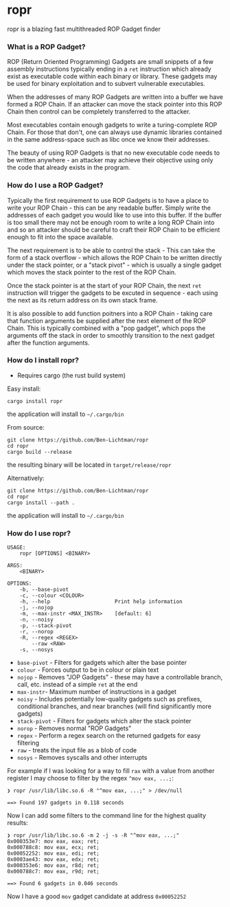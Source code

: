 # ropr

ropr is a blazing fast multithreaded ROP Gadget finder

### What is a ROP Gadget?

ROP (Return Oriented Programming) Gadgets are small snippets of a few assembly instructions typically ending in a `ret` instruction which already exist as executable code within each binary or library. These gadgets may be used for binary exploitation and to subvert vulnerable executables.

When the addresses of many ROP Gadgets are written into a buffer we have formed a ROP Chain. If an attacker can move the stack pointer into this ROP Chain then control can be completely transferred to the attacker.

Most executables contain enough gadgets to write a turing-complete ROP Chain. For those that don't, one can always use dynamic libraries contained in the same address-space such as libc once we know their addresses.

The beauty of using ROP Gadgets is that no new executable code needs to be written anywhere - an attacker may achieve their objective using only the code that already exists in the program.

### How do I use a ROP Gadget?

Typically the first requirement to use ROP Gadgets is to have a place to write your ROP Chain - this can be any readable buffer. Simply write the addresses of each gadget you would like to use into this buffer. If the buffer is too small there may not be enough room to write a long ROP Chain into and so an attacker should be careful to craft their ROP Chain to be efficient enough to fit into the space available.

The next requirement is to be able to control the stack - This can take the form of a stack overflow - which allows the ROP Chain to be written directly under the stack pointer, or a "stack pivot" - which is usually a single gadget which moves the stack pointer to the rest of the ROP Chain.

Once the stack pointer is at the start of your ROP Chain, the next `ret` instruction will trigger the gadgets to be excuted in sequence - each using the next as its return address on its own stack frame.

It is also possible to add function poitners into a ROP Chain - taking care that function arguments be supplied after the next element of the ROP Chain. This is typically combined with a "pop gadget", which pops the arguments off the stack in order to smoothly transition to the next gadget after the function arguments.

### How do I install ropr?

- Requires cargo (the rust build system)

Easy install:
```
cargo install ropr
```
the application will install to `~/.cargo/bin`

From source:
```
git clone https://github.com/Ben-Lichtman/ropr
cd ropr
cargo build --release
```
the resulting binary will be located in `target/release/ropr`

Alternatively:
```
git clone https://github.com/Ben-Lichtman/ropr
cd ropr
cargo install --path .
```
the application will install to `~/.cargo/bin`

### How do I use ropr?

```
USAGE:
    ropr [OPTIONS] <BINARY>

ARGS:
    <BINARY>    

OPTIONS:
    -b, --base-pivot               
    -c, --colour <COLOUR>          
    -h, --help                     Print help information
    -j, --nojop                    
    -m, --max-instr <MAX_INSTR>    [default: 6]
    -n, --noisy                    
    -p, --stack-pivot              
    -r, --norop                    
    -R, --regex <REGEX>            
        --raw <RAW>                
    -s, --nosys 
```

- `base-pivot` - Filters for gadgets which alter the base pointer
- `colour` - Forces output to be in colour or plain text
- `nojop` - Removes "JOP Gadgets" - these may have a controllable branch, call, etc. instead of a simple `ret` at the end
- `max-instr`- Maximum number of instructions in a gadget
- `noisy` - Includes potentially low-quality gadgets such as prefixes, conditional branches, and near branches (will find significantly more gadgets)
- `stack-pivot` - Filters for gadgets which alter the stack pointer
- `norop` - Removes normal "ROP Gadgets"
- `regex` - Perform a regex search on the returned gadgets for easy filtering
- `raw` - treats the input file as a blob of code
- `nosys` - Removes syscalls and other interrupts

For example if I was looking for a way to fill `rax` with a value from another register I may choose to filter by the regex `^mov eax, ...;`:

```
❯ ropr /usr/lib/libc.so.6 -R "^mov eax, ...;" > /dev/null

==> Found 197 gadgets in 0.118 seconds
```

Now I can add some filters to the command line for the highest quality results:

```
❯ ropr /usr/lib/libc.so.6 -m 2 -j -s -R "^mov eax, ...;"
0x000353e7: mov eax, eax; ret;
0x000788c8: mov eax, ecx; ret;
0x00052252: mov eax, edi; ret;
0x0003ae43: mov eax, edx; ret;
0x000353e6: mov eax, r8d; ret;
0x000788c7: mov eax, r9d; ret;

==> Found 6 gadgets in 0.046 seconds
```

Now I have a good `mov` gadget candidate at address `0x00052252`
